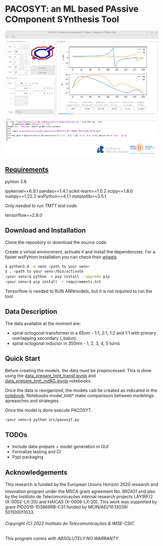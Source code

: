 # PACOSYT: an ML based PAssive COmponent SYnthesis Tool

![PACOSYT: an ML based PAssive COmponent SYnthesis Tool](img/screenshot.png)

## [Requirements](requirements.txt) 
pyhton 3.8


ipykernel==6.9.1 
pandas==1.4.1
scikit-learn==1.0.2
scipy==1.8.0
numpy==1.22.2
wxPython==4.1.1
matplotlib==3.5.1


*Only needed to run TMTT test code* 

tensorflow==2.8.0

## Download and Installation

Clone the repository or download the source code.

Create a virtual environment, activate it and install the dependencies. For a faster wxPyhton installation you can check their [wheels](https://wxpython.org/pages/downloads/index.html)

```bash
$ python3.8 -m venv <path to your venv>
$ . <path to your venv>/bin/activate
<your venv>$ python -m pip install --upgrade pip
<your venv>$ pip install -r requirements.txt
```

Tensorflow is needed to RUN ANNmodels, but it is not required to run the tool.

## Data Description
The data available at the moment are:
- spiral octogonal transformer in a 65nm - 1:1, 2:1, 1:2 and 1:1 with primary overlapping secondary (_balun).
- spiral octogonal inductor  in 350nm - 1, 2, 3, 4, 5 turns


## Quick Start

Before creating the models, the data must be preprocessed. This is done using the [data_prepare_tmtt_transf.ipynb](notebook/data_prepare_tmtt_transf.ipynb) and [data_prepare_tmtt_indRG.ipynb](notebook/data_prepare_tmtt_indGR.ipynb) notebooks.

Once the data is reorganized, the models cab be created as indicated in the [notebook](notebooks/models_transf_balun_srf38.ipynb). Notebooks model_tmtt* make comparisson between modelings apreaoches and strategies.

Once the model is done execute PACOSYT.
```bash
<your venv>$ python src/pacosyt.py
```

## TODOs
- Include data-prepare + model generation in GUI
- Formalize testing and CI 
- Pypi packaging

## Acknowledgements
This research is funded by the European Unions Horizon 2020 research and innovation program under the MSCA grant agreement No. 892431 and also by the Instituto de Telecomunicações internal research projects LAY(RF)2 (X-0002-LX-20) and HAICAS (X-0009-LX-20). This work was supported by grant PID2019-103869RB-C31 funded by MCIN/AEI/10.13039/ 501100011033.

###### Copyright (C) 2022 Instituto de Telecomunicações & IMSE-CSIC
###### This program comes with ABSOLUTELY NO WARRANTY
